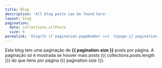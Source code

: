 ```yaml
---
title: Blog
description: 'All blog posts can be found here'
layout: blog
pagination:
  data: collections.allPosts
  size: 6
permalink: 'blog/{% if pagination.pageNumber >=1  %}page-{{ pagination.pageNumber + 1 }}/{% endif %}index.html'
---
```




Este blog tem uma paginação de **{{ pagination.size }}** posts por página.
A paginação só é mostrada se houver mais posts ({{ collections.posts.length }}) do que itens por página ({{ pagination.size }}).
